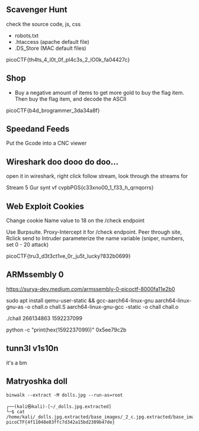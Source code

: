 ## Scavenger Hunt
check the source code, js, css
- robots.txt
- .htaccess (apache default file)
- .DS_Store (MAC default files)

picoCTF{th4ts_4_l0t_0f_pl4c3s_2_lO0k_fa04427c}

## Shop
- Buy a negative amount of items to get more gold to buy the flag item. Then buy the flag item, and decode the ASCII

picoCTF{b4d_brogrammer_3da34a8f}

## Speedand Feeds
Put the Gcode into a CNC viewer

## Wireshark doo dooo do doo...
open it in wireshark, right click follow stream, look through the streams for 

Stream 5
Gur synt vf cvpbPGS{c33xno00_1_f33_h_qrnqorrs}


## Web Exploit Cookies
Change cookie Name value to 18 on the /check endpoint

Use Burpsuite. Proxy-Intercept it for /check endpoint. Peer through site, Rclick send to Intruder parameterize the name variable (sniper, numbers, set 0 - 20 attack)

picoCTF{tru3_d3t3ct1ve_0r_ju5t_lucky?832b0699}


## ARMssembly 0
https://surya-dev.medium.com/armssembly-0-picoctf-8000fa11e2b0 

sudo apt install qemu-user-static && gcc-aarch64-linux-gnu
aarch64-linux-gnu-as -o chall.o chall.S
aarch64-linux-gnu-gcc -static -o chall chall.o

./chall 266134863 1592237099

python -c "print(hex(1592237099))"
0x5ee79c2b


## tunn3l v1s10n
it's a bm


## Matryoshka doll
`binwalk --extract -M dolls.jpg --run-as=root`

```
┌──(kali㉿kali)-[~/_dolls.jpg.extracted]
└─$ cat /home/kali/_dolls.jpg.extracted/base_images/_2_c.jpg.extracted/base_images/_3_c.jpg.extracted/base_images/_4_c.jpg.extracted/flag.txt
picoCTF{4f11048e83ffc7d342a15bd2309b47de}  
```


